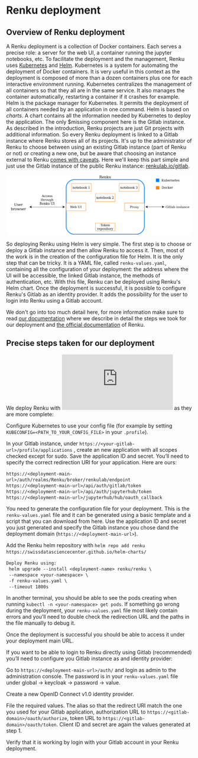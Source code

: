 # Renku deployment

## Overview of Renku deployment

A Renku deployment is a collection of Docker containers. Each serves a 
precise role: a server for the web UI, a container running the jupyter 
notebooks, etc. To facilitate the deployment and the management, Renku 
uses [Kubernetes](https://kubernetes.io/docs/concepts/overview/what-is-kubernetes/) 
and [Helm](https://helm.sh/). Kubernetes is a system for automating the 
deployment of Docker containers. It is very useful in this context as 
the deployment is composed of more than a dozen containers plus one 
for each interactive environment running. Kubernetes centralizes the 
management of all containers so that they all are in the same service. 
It also manages the container automatically, restarting a container if 
it crashes for example. Helm is the package manager for Kubernetes. It 
permits the deployment of all containers needed by an application in 
one command. Helm is based on *charts*. A chart contains all the 
information needed by Kubernetes to deploy the application. The only 
$missing component here is the Gitlab instance. As described in the 
introduction, Renku projects are just Git projects with additional 
information. So every Renku deployment is linked to a Gitlab instance 
where Renku stores all of its projects. It\'s up to the administrator 
of Renku to choose between using an existing Gitlab instance (part of 
Renku or not) or creating a new one, but be aware that choosing an 
instance external to Renku [comes with caveats](https://renku.readthedocs.io/en/latest/developer/example-configurations/gitlab.html?#caveats). 
Here we'll keep this part simple and just use the Gitlab instance of 
the public Renku instance: [renkulab.io/gitlab](https://renkulab.io/gitlab/team-renku).

![Renku structure](./renku-structure-diagram.png)

So deploying Renku using Helm is very simple. The first step is to 
choose or deploy a Gitlab instance and then allow Renku to access it.
Then, most of the work is in the creation of the configuration file for Helm. 
It is the only step that can be tricky. It is a YAML file, called `renku-values.yaml`, 
containing all the configuration of your deployment: the address where the UI 
will be accessible, the linked Gitlab instance, the methods of authentication, etc. 
With this file, Renku can be deployed using Renku's Helm chart. Once the deployment 
is successful, it is possible to configure Renku's Gitlab as an identity provider. 
It adds the possibility for the user to login into Renku using a Gitlab account.


We don't go into too much detail here, for more information make sure to read 
[our documentation](https://github.com/jjjules/renku-hadoop/tree/master/deployments/renku) 
where we describe in detail the steps we took for our deployment and 
[the official documentation](https://renku.readthedocs.io/en/latest/admin/index.html) of Renku.

## Precise steps taken for our deployment
We deploy Renku with ![an existing instance of Gitlab](https://renku.readthedocs.io/en/latest/admin/index.html) as they are more complete:

Configure Kubernetes to use your config file (for example by setting `KUBECONFIG=<PATH_TO_YOUR_CONFIG_FILE>` in your `.profile`).

In your Gitlab instance, under `https://<your-gitlab-url>/profile/applications` , 
create an new application with all scopes checked except for sudo. Save the application 
ID and secret. You’ll need to specify the correct redirection URI for your application. 
Here are ours:

```
https://<deployment-main-url>/auth/realms/Renku/broker/renkulab/endpoint
https://<deployment-main-url>/api/auth/gitlab/token
https://<deployment-main-url>/api/auth/jupyterhub/token
https://<deployment-main-url>/jupyterhub/hub/oauth_callback
```

You need to generate the configuration file for your deployment. This is the `renku-values.yaml` 
file and it can be generated using a basic template and a script that you can download from here. 
Use the application ID and secret you just generated and specify the Gitlab instance you chose 
dand the deployment domain (`https://<deployment-main-url>`).

Add the Renku helm repository with `helm repo add renku https://swissdatasciencecenter.github.io/helm-charts/`

```
Deploy Renku using:
 helm upgrade --install <deployment-name> renku/renku \
 --namespace <your-namespace> \
 -f renku-values.yaml \
 --timeout 1800s
 ```

In another terminal, you should be able to see the pods creating when running 
`kubectl -n <your-namespace> get pods`. If something go wrong during the deployment, 
your `renku-values.yaml` file most likely contain errors and you’ll need to double check 
the redirection URL and the paths in the file manually to debug it.

Once the deployment is successful you should be able to access it under your deployment main URL.

If you want to be able to login to Renku directly using Gitlab (recommended) you’ll need 
to configure you Gitlab instance as and identity provider:

Go to `https://<deployment-main-url>/auth/` and login as admin to the administration console. 
The password is in your `renku-values.yaml` file under global → keycloak -> password → value.

Create a new OpenID Connect v1.0 identity provider.

File the required values. The alias so that the redirect URI match the one you used for 
your Gitlab application, authorization URL to `https://<gitlab-domain>/oauth/authorize`, 
token URL to `https://<gitlab-domain>/oauth/token`. Client ID and secret are again the values generated at step 1.

Verify that it is working by login with your Gitlab account in your Renku deployment.
